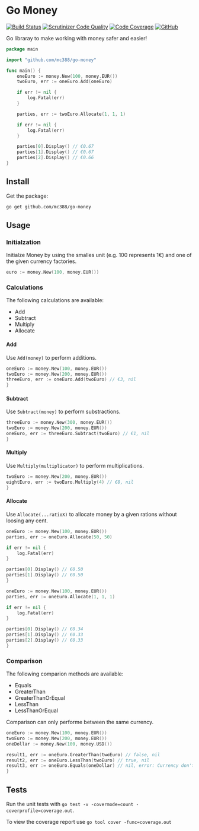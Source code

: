 # Go Money

[![Build Status](https://travis-ci.org/mc388/go-money.svg?branch=master)](https://travis-ci.org/mc388/go-money)
[![Scrutinizer Code Quality](https://scrutinizer-ci.com/g/mc388/go-money/badges/quality-score.png?b=master)](https://scrutinizer-ci.com/g/mc388/go-money/?branch=master)
[![Code Coverage](https://scrutinizer-ci.com/g/mc388/go-money/badges/coverage.png?b=master)](https://scrutinizer-ci.com/g/mc388/go-money/?branch=master)
[![GitHub](https://img.shields.io/github/license/mashape/apistatus.svg)](https://github.com/mc388/go-money)


Go libraray to make working with money safer and easier!

```go
package main

import "github.com/mc388/go-money"

func main() {
    oneEuro := money.New(100, money.EUR())
    twoEuro, err := oneEuro.Add(oneEuro)

    if err != nil {
        log.Fatal(err)
    }

    parties, err := twoEuro.Allocate(1, 1, 1)

    if err != nil {
        log.Fatal(err)
    }

    parties[0].Display() // €0.67
    parties[1].Display() // €0.67
    parties[2].Display() // €0.66
}
```

## Install

Get the package:
```sh
go get github.com/mc388/go-money
```

## Usage

### Initialzation

Initialze Money by using the smalles unit (e.g. 100 represents 1€) and one of the given currency factories.

```go
euro := money.New(100, money.EUR())
```

### Calculations

The following calculations are available:
* Add
* Subtract
* Multiply
* Allocate

#### Add

Use `Add(money)` to perform additions.


```go
oneEuro := money.New(100, money.EUR())
twoEuro := money.New(200, money.EUR())
threeEuro, err := oneEuro.Add(twoEuro) // €3, nil
}
```

#### Subtract

Use `Subtract(money)` to perform substractions.


```go
threeEuro := money.New(300, money.EUR())
twoEuro := money.New(200, money.EUR())
oneEuro, err := threeEuro.Subtract(twoEuro) // €1, nil
}
```

#### Multiply

Use `Multiply(multiplicator)` to perform multiplications.


```go
twoEuro := money.New(200, money.EUR())
eightEuro, err := twoEuro.Multiply(4) // €8, nil
}
```

#### Allocate

Use `Allocate(...ratioX)` to allocate money by a given rations without loosing any cent.


```go
oneEuro := money.New(100, money.EUR())
parties, err := oneEuro.Allocate(50, 50)

if err != nil {
    log.Fatal(err)
}

parties[0].Display() // €0.50
parties[1].Display() // €0.50
}
```


```go
oneEuro := money.New(100, money.EUR())
parties, err := oneEuro.Allocate(1, 1, 1)

if err != nil {
    log.Fatal(err)
}

parties[0].Display() // €0.34
parties[1].Display() // €0.33
parties[2].Display() // €0.33
}
```

### Comparison

The following comparion methods are available:
* Equals
* GreaterThan
* GreaterThanOrEqual
* LessThan
* LessThanOrEqual

Comparison can only performe between the same currency.

```go
oneEuro := money.New(100, money.EUR())
twoEuro := money.New(200, money.EUR())
oneDollar := money.New(100, money.USD())

result1, err := oneEuro.GreaterThan(twoEuro) // false, nil
result2, err := oneEuro.LessThan(twoEuro) // true, nil
result3, err := oneEuro.Equals(oneDollar) // nil, error: Currency don't match
}
```

## Tests

Run the unit tests with `go test -v -covermode=count -coverprofile=coverage.out`.

To view the coverage report use `go tool cover -func=coverage.out`